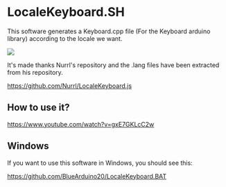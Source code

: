 # LocaleKeyboard.SH
This software generates a Keyboard.cpp file (For the Keyboard arduino library) according to the locale we want.

<img src="https://raw.githubusercontent.com/BlueArduino20/LocaleKeyboard.SH/master/Screenshot_1.png">

It's made thanks Nurrl's repository and the .lang files have been extracted from his repository.

<a href="https://github.com/Nurrl/LocaleKeyboard.js">https://github.com/Nurrl/LocaleKeyboard.js</a>

<h2>How to use it?</h2>

<a href="https://www.youtube.com/watch?v=gxE7GKLcC2w">https://www.youtube.com/watch?v=gxE7GKLcC2w</a>

<h2>Windows</h2>
If you want to use this software in Windows, you should see this:

<a href="https://github.com/BlueArduino20/LocaleKeyboard.BAT">https://github.com/BlueArduino20/LocaleKeyboard.BAT</a>
